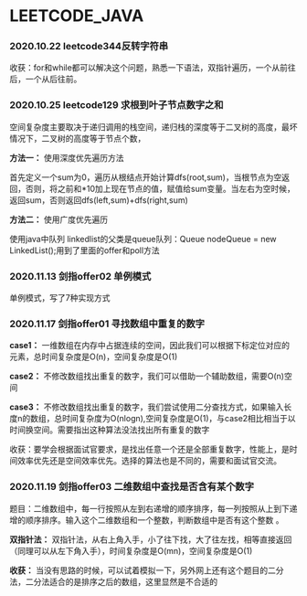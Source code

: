 # LEETCODE_JAVA
### 2020.10.22 leetcode344反转字符串
收获：for和while都可以解决这个问题，熟悉一下语法，双指针遍历，一个从前往后，一个从后往前。

### 2020.10.25 leetcode129  求根到叶子节点数字之和
空间复杂度主要取决于递归调用的栈空间，递归栈的深度等于二叉树的高度，最坏情况下，二叉树的高度等于节点个数，

**方法一：** 使用深度优先遍历方法

首先定义一个sum为0，遍历从根结点开始计算dfs(root,sum)，当根节点为空返回，否则，将之前和*10加上现在节点的值，赋值给sum变量。当左右为空时候，返回sum，否则返回dfs(left,sum)+dfs(right,sum)

**方法二：** 使用广度优先遍历

使用java中队列 linkedlist的父类是queue队列：Queue<TreeNode> nodeQueue = new LinkedList<TreeNode>();用到了里面的offer和poll方法
### 2020.11.13 剑指offer02 单例模式
单例模式，写了7种实现方式

### 2020.11.17 剑指offer01 寻找数组中重复的数字
**case1：** 一维数组在内存中占据连续的空间，因此我们可以根据下标定位对应的元素，总时间复杂度是O(n)，空间复杂度是O(1)

**case2：** 不修改数组找出重复的数字，我们可以借助一个辅助数组，需要O(n)空间

**case3：** 不修改数组找出重复的数字，我们尝试使用二分查找方式，如果输入长度n的数组，总时间复杂度为O(nlogn),空间复杂度是O(1)，与case2相比相当于以时间换空间。需要指出这种算法没法找出所有重复的数字

收获：要学会根据面试官要求，是找出任意一个还是全部重复数字，性能上，是时间效率优先还是空间效率优先。选择的算法也是不同的，需要和面试官交流。

### 2020.11.19 剑指offer03 二维数组中查找是否含有某个数字
题目：二维数组中，每一行按照从左到右递增的顺序排序，每一列按照从上到下递增的顺序排序。输入这个二维数组和一个整数，判断数组中是否有这个整数
。

**双指针法：** 双指针法，从右上角入手，小了往下找，大了往左找，相等直接返回（同理可以从左下角入手），时间复杂度是O(mn)，空间复杂度是O(1)

**收获：** 当没有思路的时候，可以试着模拟一下，另外网上还有这个题目的二分法，二分法适合的是排序之后的数组，这里显然是不合适的

 


